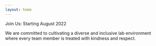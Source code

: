 ```yaml
---
layout: home
---
```



Join Us: Starting August 2022

We are committed to cultivating a diverse and inclusive lab environment where every team member is treated with kindness and respect. 

